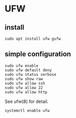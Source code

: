UFW
===

## install

```
sudo apt install ufw gufw
```

## simple configuration

```
sudo ufw enable
sudo ufw default deny
sudo ufw status verbose
sudo ufw show raw
sudo ufw allow ssh
sudo ufw allow 22
sudo ufw allow http
```

See ufw(8) for detail.

```
systemctl enable ufw
```
